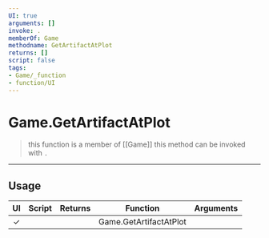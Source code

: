 ```yaml
---
UI: true
arguments: []
invoke: .
memberOf: Game
methodname: GetArtifactAtPlot
returns: []
script: false
tags:
- Game/_function
- function/UI
---
```

# Game.GetArtifactAtPlot
> this function is a member of [[Game]]
> this method can be invoked with `.`
-----
## Usage
|  UI | Script | Returns | Function | Arguments |
|:---:|:------:|-------:|:--------:|:---------|
|✓| ||Game.GetArtifactAtPlot||
